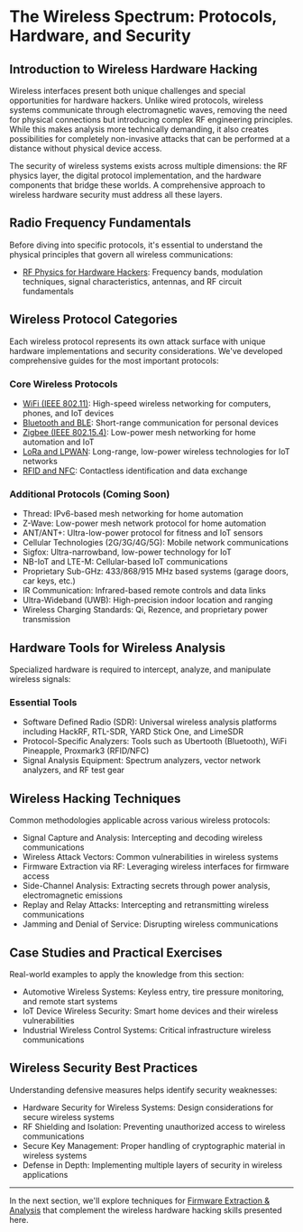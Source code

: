 # The Wireless Spectrum: Protocols, Hardware, and Security

## Introduction to Wireless Hardware Hacking

Wireless interfaces present both unique challenges and special opportunities for hardware hackers. Unlike wired protocols, wireless systems communicate through electromagnetic waves, removing the need for physical connections but introducing complex RF engineering principles. While this makes analysis more technically demanding, it also creates possibilities for completely non-invasive attacks that can be performed at a distance without physical device access.

The security of wireless systems exists across multiple dimensions: the RF physics layer, the digital protocol implementation, and the hardware components that bridge these worlds. A comprehensive approach to wireless hardware security must address all these layers.

## Radio Frequency Fundamentals

Before diving into specific protocols, it's essential to understand the physical principles that govern all wireless communications:

- [RF Physics for Hardware Hackers](./01-rf-fundamentals.md): Frequency bands, modulation techniques, signal characteristics, antennas, and RF circuit fundamentals

## Wireless Protocol Categories

Each wireless protocol represents its own attack surface with unique hardware implementations and security considerations. We've developed comprehensive guides for the most important protocols:

### Core Wireless Protocols

- [WiFi (IEEE 802.11)](./02-wifi.md): High-speed wireless networking for computers, phones, and IoT devices
- [Bluetooth and BLE](./03-bluetooth.md): Short-range communication for personal devices
- [Zigbee (IEEE 802.15.4)](./04-zigbee.md): Low-power mesh networking for home automation and IoT
- [LoRa and LPWAN](./05-lora-lpwan.md): Long-range, low-power wireless technologies for IoT networks
- [RFID and NFC](./06-rfid-nfc.md): Contactless identification and data exchange

### Additional Protocols (Coming Soon)

- Thread: IPv6-based mesh networking for home automation
- Z-Wave: Low-power mesh network protocol for home automation
- ANT/ANT+: Ultra-low-power protocol for fitness and IoT sensors
- Cellular Technologies (2G/3G/4G/5G): Mobile network communications
- Sigfox: Ultra-narrowband, low-power technology for IoT
- NB-IoT and LTE-M: Cellular-based IoT communications
- Proprietary Sub-GHz: 433/868/915 MHz based systems (garage doors, car keys, etc.)
- IR Communication: Infrared-based remote controls and data links
- Ultra-Wideband (UWB): High-precision indoor location and ranging
- Wireless Charging Standards: Qi, Rezence, and proprietary power transmission

## Hardware Tools for Wireless Analysis

Specialized hardware is required to intercept, analyze, and manipulate wireless signals:

### Essential Tools

- Software Defined Radio (SDR): Universal wireless analysis platforms including HackRF, RTL-SDR, YARD Stick One, and LimeSDR
- Protocol-Specific Analyzers: Tools such as Ubertooth (Bluetooth), WiFi Pineapple, Proxmark3 (RFID/NFC)
- Signal Analysis Equipment: Spectrum analyzers, vector network analyzers, and RF test gear

## Wireless Hacking Techniques

Common methodologies applicable across various wireless protocols:

- Signal Capture and Analysis: Intercepting and decoding wireless communications
- Wireless Attack Vectors: Common vulnerabilities in wireless systems
- Firmware Extraction via RF: Leveraging wireless interfaces for firmware access
- Side-Channel Analysis: Extracting secrets through power analysis, electromagnetic emissions
- Replay and Relay Attacks: Intercepting and retransmitting wireless communications
- Jamming and Denial of Service: Disrupting wireless communications

## Case Studies and Practical Exercises

Real-world examples to apply the knowledge from this section:

- Automotive Wireless Systems: Keyless entry, tire pressure monitoring, and remote start systems
- IoT Device Wireless Security: Smart home devices and their wireless vulnerabilities
- Industrial Wireless Control Systems: Critical infrastructure wireless communications

## Wireless Security Best Practices

Understanding defensive measures helps identify security weaknesses:

- Hardware Security for Wireless Systems: Design considerations for secure wireless systems
- RF Shielding and Isolation: Preventing unauthorized access to wireless communications
- Secure Key Management: Proper handling of cryptographic material in wireless systems
- Defense in Depth: Implementing multiple layers of security in wireless applications

---

In the next section, we'll explore techniques for [Firmware Extraction & Analysis](./06-firmware-analysis.md) that complement the wireless hardware hacking skills presented here.
